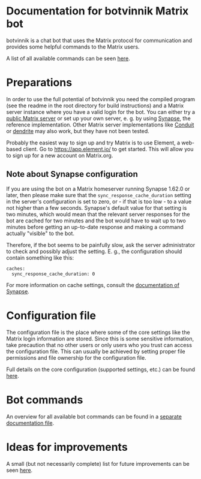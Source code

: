 # Documentation for botvinnik Matrix bot

botvinnik is a chat bot that uses the Matrix protocol for communication and
provides some helpful commands to the Matrix users.

A list of all available commands can be seen [here](commands.md).

# Preparations

In order to use the full potential of botvinnik you need the compiled program
(see the readme in the root directory for build instructions) and a Matrix
server instance where you have a valid login for the bot. You can either try a
[public Matrix server](https://www.hello-matrix.net/public_servers.php) or set
up your own server, e. g. by using [Synapse](https://github.com/element-hq/synapse),
the reference implementation. Other Matrix server implementations like
[Conduit](https://conduit.rs/) or [dendrite](https://github.com/matrix-org/dendrite)
may also work, but they have not been tested.

Probably the easiest way to sign up and try Matrix is to use Element, a
web-based client. Go to <https://app.element.io/> to get started. This will
allow you to sign up for a new account on Matrix.org.

## Note about Synapse configuration

If you are using the bot on a Matrix homeserver running Synapse 1.62.0 or
later, then please make sure that the `sync_response_cache_duration` setting in
the server's configuration is set to zero, or - if that is too low - to a value
not higher than a few seconds. Synapse's default value for that setting is two
minutes, which would mean that the relevant server responses for the bot are
cached for two minutes and the bot would have to wait up to two minutes before
getting an up-to-date response and making a command actually "visible" to the
bot.

Therefore, if the bot seems to be painfully slow, ask the server administrator
to check and possibly adjust the setting. E. g., the configuration should
contain something like this:

```
caches:
  sync_response_cache_duration: 0
```

For more information on cache settings, consult the
[documentation of Synapse](https://element-hq.github.io/synapse/latest/usage/configuration/config_documentation.html#caches-and-associated-values).

# Configuration file

The configuration file is the place where some of the core settings like the
Matrix login information are stored. Since this is some sensitive information,
take precaution that no other users or only users who you trust can access the
configuration file. This can usually be achieved by setting proper file
permissions and file ownership for the configuration file.

Full details on the core configuration (supported settings, etc.) can be found
[here](configuration-core.md).

# Bot commands

An overview for all available bot commands can be found in a
[separate documentation file](commands.md).

# Ideas for improvements

A small (but not necessarily complete) list for future improvements can be seen
[here](possible-improvements.md).
